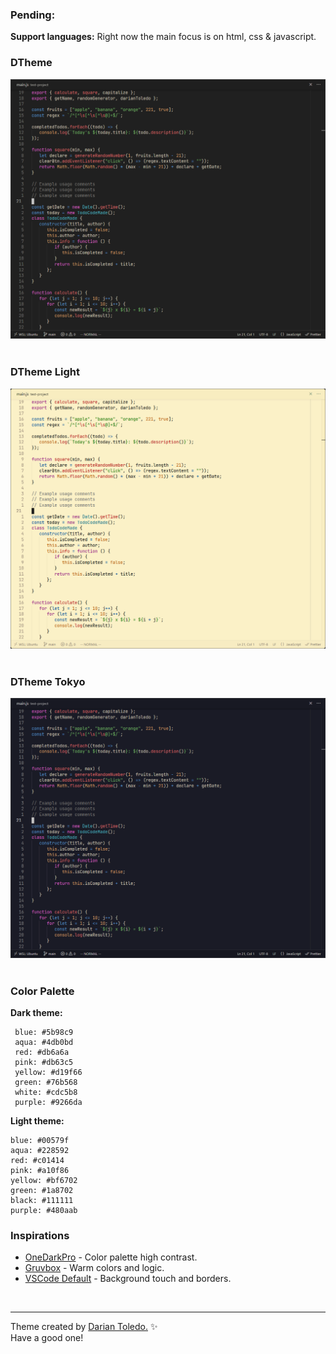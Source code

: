 ### Pending:

**Support languages:** Right now the main focus is on html, css & javascript.<br>

### DTheme

![DTheme](images/dtheme.png)
&nbsp;

### DTheme Light

![DTheme](images/dtheme-light.png)
&nbsp;

### DTheme Tokyo

![DTheme Tokyo](images/dtheme-tokyo.png)
&nbsp;

### Color Palette

<!-- Visual color palette like https://github.com/morhetz/gruvbox/tree/master -->

**Dark theme:**

```
 blue: #5b98c9
 aqua: #4db0bd
 red: #db6a6a
 pink: #db63c5
 yellow: #d19f66
 green: #76b568
 white: #cdc5b8
 purple: #9266da
```

**Light theme:**

```
blue: #00579f
aqua: #228592
red: #c01414
pink: #a10f86
yellow: #bf6702
green: #1a8702
black: #111111
purple: #480aab
```

### Inspirations

-  [OneDarkPro](https://github.com/Binaryify/OneDark-Pro) - Color palette high contrast.
-  [Gruvbox](https://github.com/sainnhe/gruvbox-material-vscode) - Warm colors and logic.
-  [VSCode Default]() - Background touch and borders.

&nbsp;

---

Theme created by <a href="https://github.com/darianmorat">Darian Toledo.</a> ✨ <br />
Have a good one!
